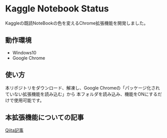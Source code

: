 # Kaggle Notebook Status

Kaggleの既読NoteBookの色を変えるChrome拡張機能を開発しました。

## 動作環境
* Windows10
* Google Chrome

## 使い方
本リポジトリをダウンロード、解凍し、Google Chromeの「パッケージ化されていない拡張機能を読み込む」から
本フォルダを読み込み、機能をONにするだけで使用可能です。

## 本拡張機能についての記事
[Qiita記事](https://qiita.com/ryuki999/items/28f64bd6cab42e06ed3b)